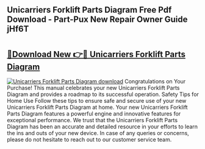 ## Unicarriers Forklift Parts Diagram Free Pdf Download - Part-Pux New Repair Owner Guide jHf6T

# <h2><a href="http://dfpujl.blite.top/?on=Unicarriers+Forklift+Parts+Diagram">🔗Download New 👉🔴 Unicarriers Forklift Parts Diagram</a></h2>

[![Unicarriers Forklift Parts Diagram download](https://i.imgur.com/lujVjoI.png)](http://dfpujl.blite.top/?on=Unicarriers+Forklift+Parts+Diagram)
Congratulations on Your Purchase! This manual celebrates your new Unicarriers Forklift Parts Diagram and provides a roadmap to its successful operation. Safety Tips for Home Use Follow these tips to ensure safe and secure use of your new Unicarriers Forklift Parts Diagram at home. Your new Unicarriers Forklift Parts Diagram features a powerful engine and innovative features for exceptional performance. We trust that the Unicarriers Forklift Parts Diagram has been an accurate and detailed resource in your efforts to learn the ins and outs of your new device. In case of any queries or concerns, please do not hesitate to reach out to our customer service team.
